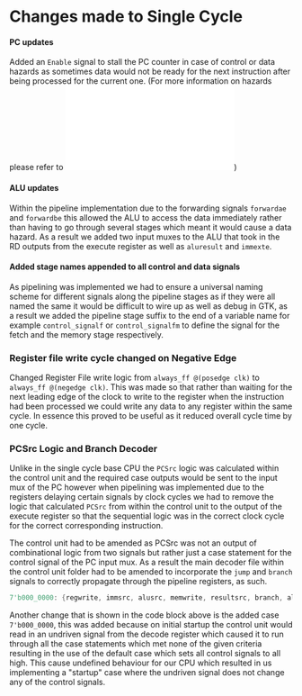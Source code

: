 # Changes made to Single Cycle
#### PC updates

Added an ```Enable``` signal to stall the PC counter in case of control or data hazards as sometimes data would not be ready for the next instruction after being processed for the current one. (For more information on hazards please refer to ![Hazard Unit](hazard_unit.md))
####  ALU updates

Within the pipeline implementation due to the forwarding signals ```forwardae``` and ```forwardbe``` this  allowed the ALU to access the data immediately rather than having to go through several stages which meant it would cause a data hazard. As a result we added two input muxes to the ALU that took in the RD outputs from the execute register as well as ```aluresult``` and ```immexte```.
#### Added stage names appended to all control and data signals

As pipelining was implemented we had to ensure a universal naming scheme for different signals along the pipeline stages as if they were all named the same it would be difficult to wire up as well as debug in GTK, as a result we added the pipeline stage suffix to the end of a variable name for example ```control_signalf``` or ```control_signalfm``` to define the signal for the fetch and the memory stage respectively.
### Register file write cycle changed on Negative Edge

Changed Register File write logic from ```always_ff @(posedge clk)``` to ```always_ff @(negedge clk)```. This was made so that rather than waiting for the next leading edge of the clock to write to the register when the instruction had been processed we could write any data to any register within the same cycle. In essence this proved to be useful as it reduced overall cycle time by one cycle. 

### PCSrc Logic and Branch Decoder

Unlike in the single cycle base CPU the ```PCSrc``` logic was calculated within the control unit and the required case outputs would be sent to the input mux of the PC however when pipelining was implemented due to the registers delaying certain signals by clock cycles we had to remove the logic that calculated ```PCSrc``` from within the control unit to the output of the execute register so that the sequential logic was in the correct clock cycle for the correct corresponding instruction.

The control unit had to be amended as PCSrc was not an output of combinational logic from two signals but rather just a case statement for the control signal of the PC input mux. As a result the main decoder file within the control unit folder had to be amended to incorporate the ```jump``` and ```branch``` signals to correctly propagate through the pipeline registers, as such. 

```verilog
7'b000_0000: {regwrite, immsrc, alusrc, memwrite, resultsrc, branch, aluop, jump, jalr} = 14'b00000_0000_00000; 
```
Another change that is shown in the code block above is the added case ```7'b000_0000```, this was added because on initial startup the control unit would read in an undriven signal from the decode register which caused it to run through all the case statements which met none of the given criteria resulting in the use of the default case which sets all control signals to all high. This cause undefined behaviour for our CPU which resulted in us implementing a "startup" case where the undriven signal does not change any of the control signals. 




